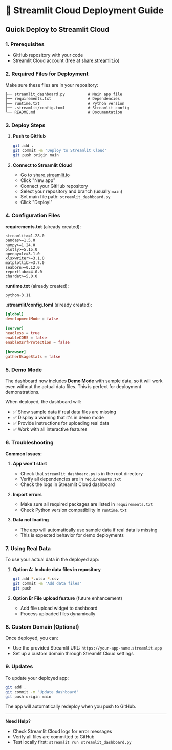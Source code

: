 # 🚀 Streamlit Cloud Deployment Guide

## Quick Deploy to Streamlit Cloud

### 1. Prerequisites
- GitHub repository with your code
- Streamlit Cloud account (free at [share.streamlit.io](https://share.streamlit.io))

### 2. Required Files for Deployment
Make sure these files are in your repository:

```
├── streamlit_dashboard.py          # Main app file
├── requirements.txt                # Dependencies
├── runtime.txt                     # Python version
├── .streamlit/config.toml          # Streamlit config
└── README.md                       # Documentation
```

### 3. Deploy Steps

1. **Push to GitHub**
   ```bash
   git add .
   git commit -m "Deploy to Streamlit Cloud"
   git push origin main
   ```

2. **Connect to Streamlit Cloud**
   - Go to [share.streamlit.io](https://share.streamlit.io)
   - Click "New app"
   - Connect your GitHub repository
   - Select your repository and branch (usually `main`)
   - Set main file path: `streamlit_dashboard.py`
   - Click "Deploy!"

### 4. Configuration Files

**requirements.txt** (already created):
```
streamlit>=1.28.0
pandas>=1.5.0
numpy>=1.24.0
plotly>=5.15.0
openpyxl>=3.1.0
xlsxwriter>=3.1.0
matplotlib>=3.7.0
seaborn>=0.12.0
reportlab>=4.0.0
chardet>=5.0.0
```

**runtime.txt** (already created):
```
python-3.11
```

**.streamlit/config.toml** (already created):
```toml
[global]
developmentMode = false

[server]
headless = true
enableCORS = false
enableXsrfProtection = false

[browser]
gatherUsageStats = false
```

### 5. Demo Mode

The dashboard now includes **Demo Mode** with sample data, so it will work even without the actual data files. This is perfect for deployment demonstrations.

When deployed, the dashboard will:
- ✅ Show sample data if real data files are missing
- ✅ Display a warning that it's in demo mode
- ✅ Provide instructions for uploading real data
- ✅ Work with all interactive features

### 6. Troubleshooting

**Common Issues:**

1. **App won't start**
   - Check that `streamlit_dashboard.py` is in the root directory
   - Verify all dependencies are in `requirements.txt`
   - Check the logs in Streamlit Cloud dashboard

2. **Import errors**
   - Make sure all required packages are listed in `requirements.txt`
   - Check Python version compatibility in `runtime.txt`

3. **Data not loading**
   - The app will automatically use sample data if real data is missing
   - This is expected behavior for demo deployments

### 7. Using Real Data

To use your actual data in the deployed app:

1. **Option A: Include data files in repository**
   ```bash
   git add *.xlsx *.csv
   git commit -m "Add data files"
   git push
   ```

2. **Option B: File upload feature** (future enhancement)
   - Add file upload widget to dashboard
   - Process uploaded files dynamically

### 8. Custom Domain (Optional)

Once deployed, you can:
- Use the provided Streamlit URL: `https://your-app-name.streamlit.app`
- Set up a custom domain through Streamlit Cloud settings

### 9. Updates

To update your deployed app:
```bash
git add .
git commit -m "Update dashboard"
git push origin main
```

The app will automatically redeploy when you push to GitHub.

---

**Need Help?**
- Check Streamlit Cloud logs for error messages
- Verify all files are committed to GitHub
- Test locally first: `streamlit run streamlit_dashboard.py` 
